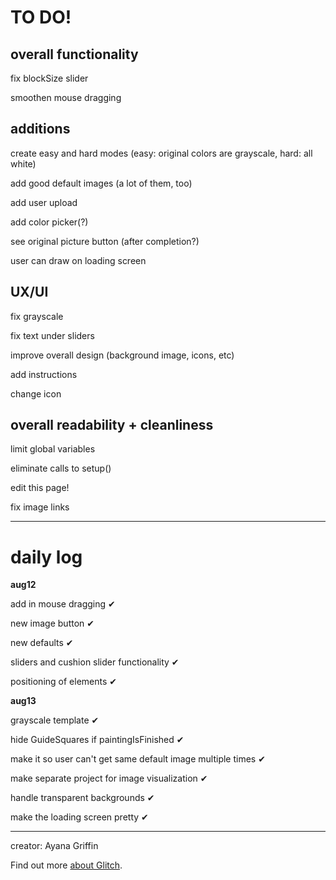 TO DO!
=================

overall functionality 
---------------
fix blockSize slider

smoothen mouse dragging



additions
-----------

create easy and hard modes (easy: original colors are grayscale, hard: all white)

add good default images (a lot of them, too)

add user upload

add color picker(?)

see original picture button (after completion?)

user can draw on loading screen


UX/UI
----------

fix grayscale 

fix text under sliders

improve overall design (background image, icons, etc)

add instructions

change icon



overall readability + cleanliness
----------

limit global variables

eliminate calls to setup()

edit this page!

fix image links

-------------------------
daily log
==========


**aug12**

add in mouse dragging ✔ 

new image button ✔

new defaults ✔

sliders and cushion slider functionality ✔

positioning of elements ✔

**aug13**

grayscale template ✔

hide GuideSquares if paintingIsFinished ✔ 

make it so user can't get same default image multiple times ✔

make separate project for image visualization ✔

handle transparent backgrounds ✔

make the loading screen pretty ✔







-------------------


creator: Ayana Griffin

Find out more [about Glitch](https://glitch.com/about).